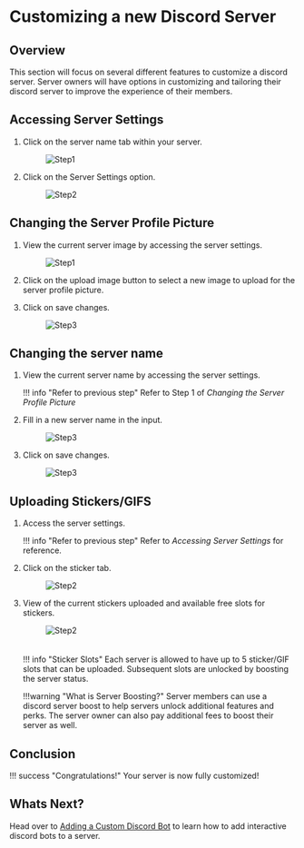 # Customizing a new Discord Server

## Overview

This section will focus on several different features to customize a discord server. Server owners will have options in customizing and tailoring their discord server to improve the experience of their members.

## Accessing Server Settings

1. Click on the server name tab within your server.

    <figure>
        <img src="https://i.ibb.co/bXwM1Bd/image.png" alt="Step1" border="0">
    </figure>

2. Click on the Server Settings option.
    <figure>
        <img src="https://i.ibb.co/DLVz2Nn/image.png" alt="Step2" border="0">
    </figure>

## Changing the Server Profile Picture

1. View the current server image by accessing the server settings.

    <figure>
        <img src="https://i.ibb.co/G9T5N40/image.png" alt="Step1">
    </figure>

2. Click on the upload image button to select a new image to upload for the server profile picture.

3. Click on save changes.
    <figure>
        <img src="https://i.ibb.co/sWW95Zk/image.png" alt="Step3">
    </figure>

## Changing the server name

1. View the current server name by accessing the server settings.

    !!! info "Refer to previous step"
        Refer to Step 1 of <i>Changing the Server Profile Picture</i>

2. Fill in a new server name in the input.
    <figure>
        <img src="https://i.ibb.co/ngbJCcK/image.png" alt="Step3">
    </figure>

3. Click on save changes.
    <figure>
        <img src="https://i.ibb.co/sWW95Zk/image.png" alt="Step3">
    </figure>

## Uploading Stickers/GIFS

1. Access the server settings.

    !!! info "Refer to previous step"
            Refer to <i>Accessing Server Settings</i> for reference.

2. Click on the sticker tab.
    <figure>
        <img src="https://i.ibb.co/LJ7VTXK/image.png" alt="Step2">
    </figure>

3. View of the current stickers uploaded and available free slots for stickers.

    <figure>
        <img src="https://i.ibb.co/9cm61yC/image.png" alt="Step2" style="margin-bottom:20px">
    </figure>

    !!! info "Sticker Slots"
        Each server is allowed to have up to 5 sticker/GIF slots that can be uploaded.
        Subsequent slots are unlocked by boosting the server status.

    !!!warning "What is Server Boosting?"
        Server members can use a discord server boost to help servers unlock additional features and perks. The server owner can also pay additional fees to boost their server as well.

## Conclusion

!!! success "Congratulations!"
    Your server is now fully customized!

## Whats Next?

Head over to <a href="../task3">Adding a Custom Discord Bot</a> to learn how to add interactive discord bots to a server.
